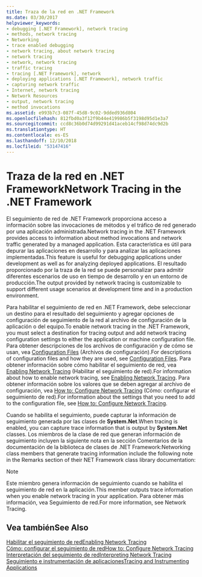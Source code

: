 ```yaml
---
title: Traza de la red en .NET Framework
ms.date: 03/30/2017
helpviewer_keywords:
- debugging [.NET Framework], network tracing
- methods, network tracing
- Networking
- trace enabled debugging
- network tracing, about network tracing
- network tracing
- network, network tracing
- traffic tracing
- tracing [.NET Framework], network
- deploying applications [.NET Framework], network traffic
- capturing network traffic
- Internet, network tracing
- Network Resources
- output, network tracing
- method invocations
ms.assetid: e993b7c3-087f-45d8-9c02-9dded936d804
ms.openlocfilehash: 812fbd0a3f12f9b44e419986b5f3198d95d1e3a7
ms.sourcegitcommit: ccd8c36b0d74d99291d41aceb14cf98d74dc9d2b
ms.translationtype: HT
ms.contentlocale: es-ES
ms.lasthandoff: 12/10/2018
ms.locfileid: "53147416"
---
```

# <a name="network-tracing-in-the-net-framework"></a><span data-ttu-id="a10ed-102">Traza de la red en .NET Framework</span><span class="sxs-lookup"><span data-stu-id="a10ed-102">Network Tracing in the .NET Framework</span></span>
<span data-ttu-id="a10ed-103">El seguimiento de red de .NET Framework proporciona acceso a información sobre las invocaciones de métodos y el tráfico de red generado por una aplicación administrada.</span><span class="sxs-lookup"><span data-stu-id="a10ed-103">Network tracing in the .NET Framework provides access to information about method invocations and network traffic generated by a managed application.</span></span> <span data-ttu-id="a10ed-104">Esta característica es útil para depurar las aplicaciones en desarrollo y para analizar las aplicaciones implementadas.</span><span class="sxs-lookup"><span data-stu-id="a10ed-104">This feature is useful for debugging applications under development as well as for analyzing deployed applications.</span></span> <span data-ttu-id="a10ed-105">El resultado proporcionado por la traza de la red se puede personalizar para admitir diferentes escenarios de uso en tiempo de desarrollo y en un entorno de producción.</span><span class="sxs-lookup"><span data-stu-id="a10ed-105">The output provided by network tracing is customizable to support different usage scenarios at development time and in a production environment.</span></span>  
  
 <span data-ttu-id="a10ed-106">Para habilitar el seguimiento de red en .NET Framework, debe seleccionar un destino para el resultado del seguimiento y agregar opciones de configuración de seguimiento de la red al archivo de configuración de la aplicación o del equipo.</span><span class="sxs-lookup"><span data-stu-id="a10ed-106">To enable network tracing in the .NET Framework, you must select a destination for tracing output and add network tracing configuration settings to either the application or machine configuration file.</span></span> <span data-ttu-id="a10ed-107">Para obtener descripciones de los archivos de configuración y de cómo se usan, vea [Configuration Files](../../../docs/framework/configure-apps/index.md) (Archivos de configuración).</span><span class="sxs-lookup"><span data-stu-id="a10ed-107">For descriptions of configuration files and how they are used, see [Configuration Files](../../../docs/framework/configure-apps/index.md).</span></span> <span data-ttu-id="a10ed-108">Para obtener información sobre cómo habilitar el seguimiento de red, vea [Enabling Network Tracing](../../../docs/framework/network-programming/enabling-network-tracing.md) (Habilitar el seguimiento de red).</span><span class="sxs-lookup"><span data-stu-id="a10ed-108">For information about how to enable network tracing, see [Enabling Network Tracing](../../../docs/framework/network-programming/enabling-network-tracing.md).</span></span> <span data-ttu-id="a10ed-109">Para obtener información sobre los valores que se deben agregar al archivo de configuración, vea [How to: Configure Network Tracing](../../../docs/framework/network-programming/how-to-configure-network-tracing.md) (Cómo: configurar el seguimiento de red).</span><span class="sxs-lookup"><span data-stu-id="a10ed-109">For information about the settings that you need to add to the configuration file, see [How to: Configure Network Tracing](../../../docs/framework/network-programming/how-to-configure-network-tracing.md).</span></span>  
  
 <span data-ttu-id="a10ed-110">Cuando se habilita el seguimiento, puede capturar la información de seguimiento generada por las clases de **System.Net**.</span><span class="sxs-lookup"><span data-stu-id="a10ed-110">When tracing is enabled, you can capture trace information that is output by **System.Net** classes.</span></span> <span data-ttu-id="a10ed-111">Los miembros de la clase de red que generan información de seguimiento incluyen la siguiente nota en la sección Comentarios de la documentación de la biblioteca de clases de .NET Framework:</span><span class="sxs-lookup"><span data-stu-id="a10ed-111">Networking class members that generate tracing information include the following note in the Remarks section of their NET Framework class library documentation:</span></span>  
  
> [!NOTE]
>  <span data-ttu-id="a10ed-112">Este miembro genera información de seguimiento cuando se habilita el seguimiento de red en la aplicación.</span><span class="sxs-lookup"><span data-stu-id="a10ed-112">This member outputs trace information when you enable network tracing in your application.</span></span> <span data-ttu-id="a10ed-113">Para obtener más información, vea Seguimiento de red.</span><span class="sxs-lookup"><span data-stu-id="a10ed-113">For more information, see Network Tracing.</span></span>  
  
## <a name="see-also"></a><span data-ttu-id="a10ed-114">Vea también</span><span class="sxs-lookup"><span data-stu-id="a10ed-114">See Also</span></span>  
 [<span data-ttu-id="a10ed-115">Habilitar el seguimiento de red</span><span class="sxs-lookup"><span data-stu-id="a10ed-115">Enabling Network Tracing</span></span>](../../../docs/framework/network-programming/enabling-network-tracing.md)  
 [<span data-ttu-id="a10ed-116">Cómo: configurar el seguimiento de red</span><span class="sxs-lookup"><span data-stu-id="a10ed-116">How to: Configure Network Tracing</span></span>](../../../docs/framework/network-programming/how-to-configure-network-tracing.md)  
 [<span data-ttu-id="a10ed-117">Interpretación del seguimiento de red</span><span class="sxs-lookup"><span data-stu-id="a10ed-117">Interpreting Network Tracing</span></span>](../../../docs/framework/network-programming/interpreting-network-tracing.md)  
[<span data-ttu-id="a10ed-118">Seguimiento e instrumentación de aplicaciones</span><span class="sxs-lookup"><span data-stu-id="a10ed-118">Tracing and Instrumenting Applications</span></span>](../../../docs/framework/debug-trace-profile/tracing-and-instrumenting-applications.md)
